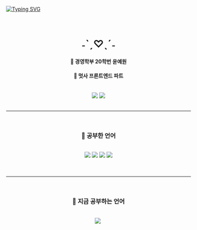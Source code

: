 [![Typing SVG](https://readme-typing-svg.herokuapp.com?size=30&duration=4500&color=F77500&width=600&lines=%F0%9F%A6%81_Welcome_Yewon_Yoon_%F0%9F%A6%81+)](https://git.io/typing-svg)


<div align=center>
<br>

# ˗ˋˏ♡ˎˊ˗


#### 🥨 경영학부 20학번 윤예원
#### 🥨 멋사 프론트엔드 파트

<br>
<a href="https://lemonbalmherb.tistory.com"><img src="https://img.shields.io/badge/Tistory-000000?style=flat-square&logo=Tistory&logoColor=white"/></a>
<a href="https://blog.naver.com/lizzy2"><img src="https://img.shields.io/badge/Naver-03C75A?style=flat-square&logo=Naver&logoColor=white"/></a>

<br>
<br>
</div>
<div align=center>
<hr>
<br>

### 🍒 공부한 언어

  <br>
  <img src="https://img.shields.io/badge/python-3776AB?style=for-the-badge&logo=python&logoColor=white">
  <img src="https://img.shields.io/badge/html5-E34F26?style=for-the-badge&logo=html5&logoColor=white"> 
  <img src="https://img.shields.io/badge/css-1572B6?style=for-the-badge&logo=css3&logoColor=white"> 
  <img src="https://img.shields.io/badge/javascript-F7DF1E?style=for-the-badge&logo=javascript&logoColor=black">
  <br>


<br>
<br>

<hr>
<br>

### 🍒 지금 공부하는 언어

<br>
  <img src="https://img.shields.io/badge/React-61DAFB?style=for-the-badge&logo=React&logoColor=white"/></a>&nbsp
</div>
<br>
<br>
<br>
